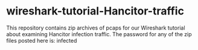 # wireshark-tutorial-Hancitor-traffic

This repository contains zip archives of pcaps for our Wireshark tutorial about examining Hancitor infection traffic. The password for any of the zip files posted here is: infected
